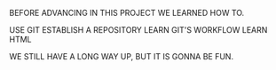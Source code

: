 BEFORE ADVANCING IN THIS PROJECT WE LEARNED HOW TO. 


USE GIT 
ESTABLISH A REPOSITORY 
LEARN GIT'S WORKFLOW
LEARN HTML


WE STILL HAVE A LONG WAY UP, BUT IT IS GONNA BE FUN. 

